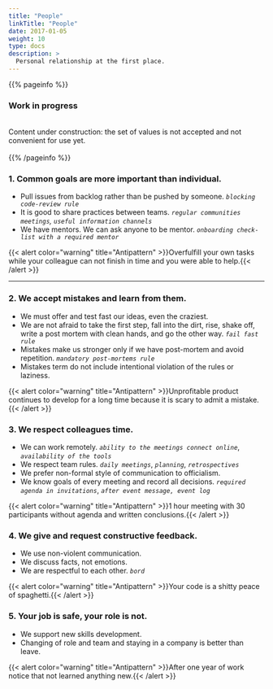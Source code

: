 ```yaml
---
title: "People"
linkTitle: "People"
date: 2017-01-05
weight: 10
type: docs
description: >
  Personal relationship at the first place.
---
```


{{% pageinfo %}}
<h3>Work in progress</h3><br />
Content under construction: the set of values is not accepted and not convenient for use yet. <br /><br />
{{% /pageinfo %}}

### 1. Common goals are more important than individual.

* Pull issues from backlog rather than be pushed by someone. *`blocking code-review rule`*
* It is good to share practices between teams. *`regular communities meetings`, `useful information channels`*
* We have mentors. We can ask anyone to be mentor. *`onboarding check-list with a required mentor`*

{{< alert color="warning" title="Antipattern" >}}Overfulfill your own tasks while your colleague can not finish in time and you were able to help.{{< /alert >}}

<hr>

### 2. We accept mistakes and learn from them.

* We must offer and test fast our ideas, even the craziest.
* We are not afraid to take the first step, fall into the dirt, rise, shake off, write a post mortem with clean hands, and go the other way. *`fail fast rule`*
* Mistakes make us stronger only if we have post-mortem and avoid repetition. *`mandatory post-mortems rule`*
* Mistakes term do not include intentional violation of the rules or laziness. 

{{< alert color="warning" title="Antipattern" >}}Unprofitable product continues to develop for a long time because it is scary to admit a mistake.{{< /alert >}}

### 3. We respect colleagues time.

* We can work remotely. *`ability to the meetings connect online`*, *`availability of the tools`*
* We respect team rules. *`daily meetings`*, *`planning`*, *`retrospectives`*
* We prefer non-formal style of communication to officialism.
* We know goals of every meeting and record all decisions. *`required agenda in invitations`*, *`after event message, event log`*

{{< alert color="warning" title="Antipattern" >}}1 hour meeting with 30 participants without agenda and written conclusions.{{< /alert >}}

### 4. We give and request constructive feedback.

* We use non-violent communication.
* We discuss facts, not emotions.
* We are respectful to each other. *`bord`*

{{< alert color="warning" title="Antipattern" >}}Your code is a shitty peace of spaghetti.{{< /alert >}}

### 5. Your job is safe, your role is not.

* We support new skills development.
* Changing of role and team and staying in a company is better than leave.

{{< alert color="warning" title="Antipattern" >}}After one year of work notice that not learned anything new.{{< /alert >}}
